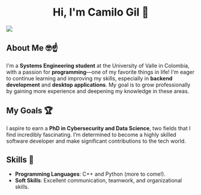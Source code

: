 <div align="center">
<h1 align="center">Hi, I'm Camilo Gil</a> 👋</h1>
</div>
<img src="https://github.com/iBlacKings/iBlacKings/blob/main/T%C3%ADtulo%20secundario.jpg?raw=true">


## About Me 🤓☝️

I'm a **Systems Engineering student** at the University of Valle in Colombia, with a passion for **programming**—one of my favorite things in life! I'm eager to continue learning and improving my skills, especially in **backend development** and **desktop applications**. My goal is to grow professionally by gaining more experience and deepening my knowledge in these areas.

## My Goals 🏆

I aspire to earn a **PhD in Cybersecurity and Data Science**, two fields that I find incredibly fascinating. I’m determined to become a highly skilled software developer and make significant contributions to the tech world.

## Skills 🧰
- **Programming Languages**: C++ and Python (more to come!).
- **Soft Skills**: Excellent communication, teamwork, and organizational skills.

<!--
**iBlacKings/iBlacKings** is a ✨ _special_ ✨ repository because its `README.md` (this file) appears on your GitHub profile.

Here are some ideas to get you started:

- 🔭 I’m currently working on ...
- 🌱 I’m currently learning ...
- 👯 I’m looking to collaborate on ...
- 🤔 I’m looking for help with ...
- 💬 Ask me about ...
- 📫 How to reach me: ...
- 😄 Pronouns: ...
- ⚡ Fun fact: ...
-->
